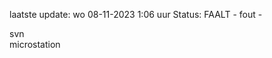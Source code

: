 laatste update: 
wo 08-11-2023  1:06   uur 
Status: FAALT - fout - 
<div class="service R">svn</div><div class="service Y">microstation</div>